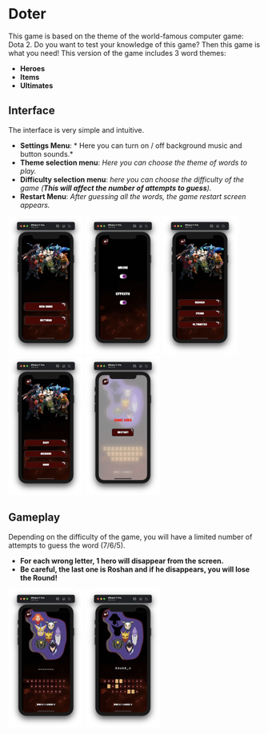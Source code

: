 # Doter

This game is based on the theme of the world-famous computer game: Dota 2. Do you want to test your knowledge of this game? Then this game is what you need!
This version of the game includes 3 word themes:
- **Heroes**
- **Items**
- **Ultimates**

## Interface
The interface is very simple and intuitive.
- **Settings Menu**: * Here you can turn on / off background music and button sounds.*
- **Theme selection menu**: *Here you can choose the theme of words to play.*
- **Difficulty selection menu**: *here you can choose the difficulty of the game (**This will affect the number of attempts to guess**).*
- **Restart Menu**: *After guessing all the words, the game restart screen appears.*

<img src="https://github.com/Narimanskiy/Doter/blob/main/Doter/Screenshots/Screenshot01.png" width="150"> <img src="https://github.com/Narimanskiy/Doter/blob/main/Doter/Screenshots/Screenshot02.png" width="150"> <img src="https://github.com/Narimanskiy/Doter/blob/main/Doter/Screenshots/Screenshot03.png" width="150"> <img src="https://github.com/Narimanskiy/Doter/blob/main/Doter/Screenshots/Screenshot04.png" width="150"> <img src="https://github.com/Narimanskiy/Doter/blob/main/Doter/Screenshots/Screenshot07.png" width="150">

## Gameplay
Depending on the difficulty of the game, you will have a limited number of attempts to guess the word (7/6/5).
- **For each wrong letter, 1 hero will disappear from the screen.**
- **Be careful, the last one is Roshan and if he disappears, you will lose the Round!**

<img src="https://github.com/Narimanskiy/Doter/blob/main/Doter/Screenshots/Screenshot05.png" width="150"> <img src="https://github.com/Narimanskiy/Doter/blob/main/Doter/Screenshots/Screenshot06.png" width="150">
